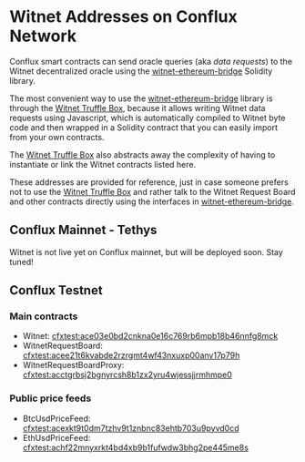 # Witnet Addresses on Conflux Network

Conflux smart contracts can send oracle queries (aka _data requests_) to the Witnet decentralized oracle using the
[witnet-ethereum-bridge] Solidity library.

The most convenient way to use the [witnet-ethereum-bridge] library is through the [Witnet Truffle Box], because it
allows writing Witnet data requests using Javascript, which is automatically compiled to Witnet byte code and then
wrapped in a Solidity contract that you can easily import from your own contracts.

The [Witnet Truffle Box] also abstracts away the complexity of having to instantiate or link the Witnet contracts
listed here. 

These addresses are provided for reference, just in case someone prefers not to use the [Witnet Truffle Box] and
rather talk to the Witnet Request Board and other contracts directly using the interfaces in [witnet-ethereum-bridge].

## Conflux Mainnet - Tethys

Witnet is not live yet on Conflux mainnet, but will be deployed soon. Stay tuned!

## Conflux Testnet

### Main contracts
* Witnet: [cfxtest:ace03e0bd2cnkna0e16c769rb6mpb18b46nnfg8mck](https://testnet.confluxscan.io/address/cfxtest:ace03e0bd2cnkna0e16c769rb6mpb18b46nnfg8mck)
* WitnetRequestBoard: [cfxtest:acee21t6kvabde2rzrgmt4wf43nxuxp00anv17p79h](https://testnet.confluxscan.io/address/cfxtest:acee21t6kvabde2rzrgmt4wf43nxuxp00anv17p79h)
* WitnetRequestBoardProxy: [cfxtest:acctgrbsj2bgnyrcsh8b1zx2yru4wjessjjrmhmpe0](https://testnet.confluxscan.io/address/cfxtest:acctgrbsj2bgnyrcsh8b1zx2yru4wjessjjrmhmpe0)

### Public price feeds
* BtcUsdPriceFeed: [cfxtest:acexkt9t0dm7tzhv9t1znbnc83ehtb703u9pyvd0cd](https://testnet.confluxscan.io/address/cfxtest:acexkt9t0dm7tzhv9t1znbnc83ehtb703u9pyvd0cd)
* EthUsdPriceFeed: [cfxtest:achf22mnyxrkt4bd4xb9b1fufwdw3bhg2pe445me8s](https://testnet.confluxscan.io/address/cfxtest:achf22mnyxrkt4bd4xb9b1fufwdw3bhg2pe445me8s)

[witnet-ethereum-bridge]: https://github.com/witnet/witnet-ethereum-bridge
[Witnet Truffle Box]: /try/use-from-ethereum